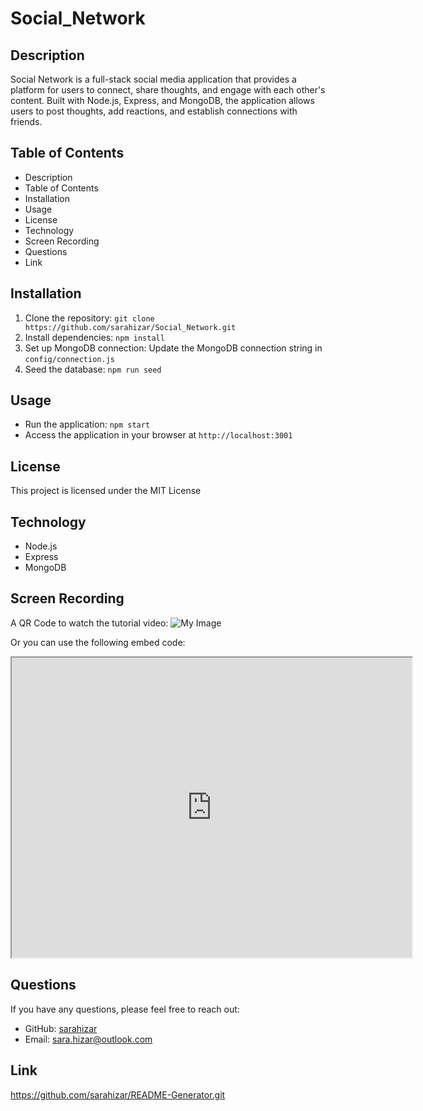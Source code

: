 # Social_Network

## Description
 Social Network is a full-stack social media application that provides a platform for users to connect, share thoughts, and engage with each other's content. Built with Node.js, Express, and MongoDB, the application allows users to post thoughts, add reactions, and establish connections with friends.

## Table of Contents

- Description
- Table of Contents
- Installation
- Usage
- License
- Technology
- Screen Recording
- Questions
- Link

## Installation
1. Clone the repository: `git clone https://github.com/sarahizar/Social_Network.git`
2. Install dependencies: `npm install`
3. Set up MongoDB connection: Update the MongoDB connection string in `config/connection.js`
4. Seed the database: `npm run seed`

## Usage 
- Run the application: `npm start`
- Access the application in your browser at `http://localhost:3001`

## License
This project is licensed under the MIT License

## Technology
- Node.js
- Express
- MongoDB

## Screen Recording
A QR Code to watch the tutorial video:
![My Image](/qr-code%20(1).png)

Or you can use the following embed code:
<iframe src="https://drive.google.com/file/d/1i5qDbu7sEywc0G2zRSEThtCU-Gos8U2v/preview" width="640" height="480"></iframe>

## Questions 
If you have any questions, please feel free to reach out:
- GitHub: [sarahizar](https://github.com/sarahizar)
- Email: sara.hizar@outlook.com

## Link
https://github.com/sarahizar/README-Generator.git